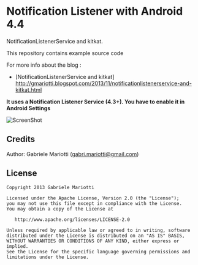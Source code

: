 # Notification Listener with Android 4.4

NotificationListenerService and kitkat.

This repository contains example source code

For more info about the blog : 
* [NotificationListenerService and kitkat]
http://gmariotti.blogspot.com/2013/11/notificationlistenerservice-and-kitkat.html

**It uses a Notification Listener Service (4.3+). You have to enable it in Android Settings**


 
![ScreenShot](https://github.com/gabrielemariotti/androiddev/raw/master/NotificationListener44/image.png)


Credits
-------

Author: Gabriele Mariotti (gabri.mariotti@gmail.com)

License
-------

    Copyright 2013 Gabriele Mariotti

    Licensed under the Apache License, Version 2.0 (the "License");
    you may not use this file except in compliance with the License.
    You may obtain a copy of the License at

       http://www.apache.org/licenses/LICENSE-2.0

    Unless required by applicable law or agreed to in writing, software
    distributed under the License is distributed on an "AS IS" BASIS,
    WITHOUT WARRANTIES OR CONDITIONS OF ANY KIND, either express or implied.
    See the License for the specific language governing permissions and
    limitations under the License.
